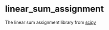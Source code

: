 # linear_sum_assignment

The linear sum assignment library from [scipy](https://docs.scipy.org/doc/scipy/reference/generated/scipy.optimize.linear_sum_assignment.html)
